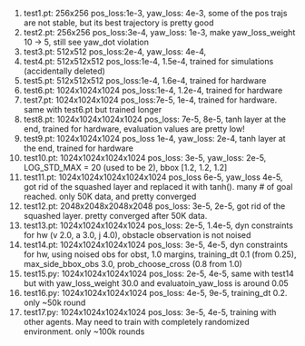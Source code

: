 1. test1.pt: 256x256 pos_loss:1e-3, yaw_loss: 4e-3, some of the pos trajs are not stable, but its best trajectory is pretty good
2. test2.pt: 256x256 pos_loss:3e-4, yaw_loss: 1e-3, make yaw_loss_weight 10 -> 5, still see yaw_dot violation
3. test3.pt: 512x512 pos_loss:2e-4, yaw_loss: 4e-4, 
4. test4.pt: 512x512x512 pos_loss:1e-4, 1.5e-4, trained for simulations (accidentally deleted)
5. test5.pt: 512x512x512 pos_loss:1e-4, 1.6e-4, trained for hardware
6. test6.pt: 1024x1024x1024 pos_loss:1e-4, 1.2e-4, trained for hardware
7. test7.pt: 1024x1024x1024 pos_loss:7e-5, 1e-4, trained for hardware. same with test6.pt but trained longer
8. test8.pt: 1024x1024x1024x1024 pos_loss: 7e-5, 8e-5, tanh layer at the end, trained for hardware, evaluation values are pretty low!
9. test9.pt: 1024x1024x1024 pos_loss 1e-4, yaw_loss: 2e-4, tanh layer at the end, trained for hardware
10. test10.pt: 1024x1024x1024x1024 pos_loss: 3e-5, yaw_loss: 2e-5, LOG_STD_MAX = 20 (used to be 2), bbox [1.2, 1.2, 1.2]
11. test11.pt: 1024x1024x1024x1024x1024 pos_loss 6e-5, yaw_loss 4e-5, got rid of the squashed layer and replaced it with tanh(). many # of goal reached. only 50K data, and pretty converged
12. test12.pt: 2048x2048x2048x2048 pos_loss: 3e-5, 2e-5, got rid of the squashed layer. pretty converged after 50K data.
13. test13.pt: 1024x1024x1024x1024 pos_loss: 2e-5, 1.4e-5, dyn constraints for hw (v 2.0, a 3.0, j 4.0), obstacle observation is not noised
14. test14.pt: 1024x1024x1024x1024 pos_loss: 3e-5, 4e-5, dyn constraints for hw, using noised obs for obst, 1.0 margins, training_dt 0.1 (from 0.25), max_side_bbox_obs 3.0, prob_choose_cross (0.8 from 1.0)
15. test15.py: 1024x1024x1024x1024 pos_loss: 2e-5, 4e-5, same with test14 but with yaw_loss_weight 30.0 and evaluatoin_yaw_loss is around 0.05
16. test16.py: 1024x1024x1024x1024 pos_loss: 4e-5, 9e-5, training_dt 0.2. only ~50k round 
17. test17.py: 1024x1024x1024x1024 pos_loss: 3e-5, 4e-5, training with other agents. May need to train with completely randomized environment. only ~100k rounds
